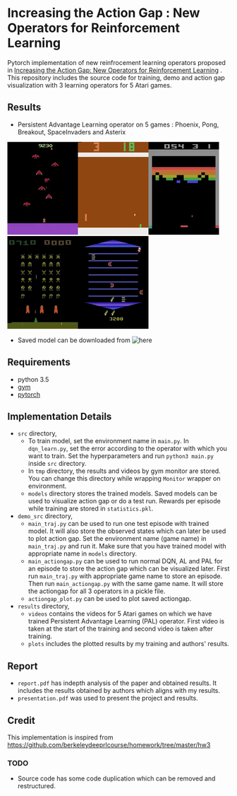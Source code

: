 # Increasing the Action Gap : New Operators for Reinforcement Learning

Pytorch implementation of new reinfrocement learning operators proposed in [Increasing the Action Gap: New Operators for Reinforcement Learning](https://arxiv.org/abs/1512.04860) . This repository includes the source code for training, demo and action gap visualization with 3 learning operators for 5 Atari games.

## Results

- Persistent Advantage Learning operator on 5 games : Phoenix, Pong, Breakout, SpaceInvaders and Asterix

![Phoenix](./results/gifs/Phoenix.gif)![Pong](./results/gifs/Pong.gif)![Breakout](./results/gifs/Breakout.gif)![SpaceInvaders](./results/gifs/SpaceInvaders.gif)![Asterix](./results/gifs/Asterix.gif)

- Saved model can be downloaded from ![here](https://drive.google.com/drive/folders/1B-IR61doSWo1vyKHL4bTQjrpqsBok2c4?usp=sharing)

## Requirements

- python 3.5
- [gym](https://github.com/openai/gym#installation) 
- [pytorch](https://github.com/pytorch/pytorch#from-source)

## Implementation Details

- `src` directory,
  -  To train model, set the environment name in `main.py`. In `dqn_learn.py`, set the error according to the operator with which you want to train. Set the hyperparameters and run `python3 main.py` inside `src` directory.
  -  In `tmp` directory, the results and videos by gym monitor are stored. You can change this directory  while wrapping `Monitor` wrapper on environment.
  -  `models` directory stores the  trained models. Saved models can be used to visualize action gap or do a test run. Rewards per episode while training are stored in `statistics.pkl`. 
- `demo_src` directory,
  - `main_traj.py` can be used to run one test episode with trained model. It will also store the observed states which can later be used to plot action gap. Set the environment name (game name) in `main_traj.py`  and run it. Make sure that you have trained model with appropriate name in `models` directory.
  - `main_actiongap.py` can be used to run normal DQN, AL and PAL for an episode to store the action gap which can be visualized later. First run `main_traj.py` with appropriate game name to store an episode. Then run `main_actiongap.py` with the same game name. It will store the actiongap for all 3 operators in a pickle file.
  - `actiongap_plot.py` can be used to plot saved actiongap. 
- `results` directory,
  - `videos` contains the videos for 5 Atari games on which we have trained Persistent Advantage Learning (PAL) operator. First video is taken at the start of the training and second video is taken after training.
  - `plots` includes the plotted results by my training and authors' results.



## Report

- `report.pdf` has indepth analysis of the paper and obtained results. It includes the results obtained by authors which aligns with my results.
- `presentation.pdf` was used to present the project and results.



## Credit

This implementation is inspired from <https://github.com/berkeleydeeprlcourse/homework/tree/master/hw3>



### TODO

- Source code has some code duplication which can be removed and restructured.

